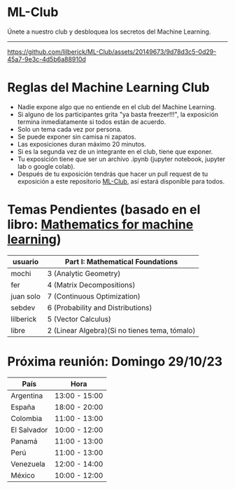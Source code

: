 # ML-Club

Únete a nuestro club y desbloquea los secretos del Machine Learning.

---

https://github.com/lilberick/ML-Club/assets/20149673/9d78d3c5-0d29-45a7-9e3c-4d5b6a88910d


# Reglas del Machine Learning Club

* Nadie expone algo que no entiende en el club del Machine Learning.
* Si alguno de los participantes grita "ya basta freezer!!!", la exposición termina inmediatamente si todos están de acuerdo.
* Solo un tema cada vez por persona.
* Se puede exponer sin camisa ni zapatos.
* Las exposiciones duran máximo 20 minutos.
* Si es la segunda vez de un integrante en el club, tiene que exponer.
* Tu exposición tiene que ser un archivo .ipynb (jupyter notebook, jupyter lab o google colab).
* Después de tu exposición tendrás que hacer un pull request de tu exposición a este repositorio [ML-Club](https://github.com/lilberick/ML-Club), así estará disponible para todos.

# Temas Pendientes (basado en el libro: [Mathematics for machine learning](https://mml-book.github.io/book/mml-book.pdf))

|usuario|Part I: Mathematical Foundations|
|---|---|
|mochi|3 (Analytic Geometry)|
|fer|4 (Matrix Decompositions)|
|juan solo|7 (Continuous Optimization)|
|sebdev|6 (Probability and Distributions)|
|lilberick|5 (Vector Calculus)|
|libre|2 (Linear Algebra)(Si no tienes tema, tómalo)|

# Próxima reunión: Domingo 29/10/23

|País|Hora|
|---|---|
|Argentina|13:00 - 15:00|
|España|18:00 - 20:00|
|Colombia|11:00 - 13:00|
|El Salvador|10:00 - 12:00|
|Panamá|11:00 - 13:00|
|Perú|11:00 - 13:00|
|Venezuela|12:00 - 14:00|
|México|10:00 - 12:00|
